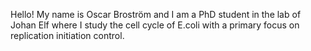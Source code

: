 Hello! My name is Oscar Broström and I am a PhD student in the lab of Johan Elf where I study the cell cycle of E.coli with a primary focus on replication initiation control. 
